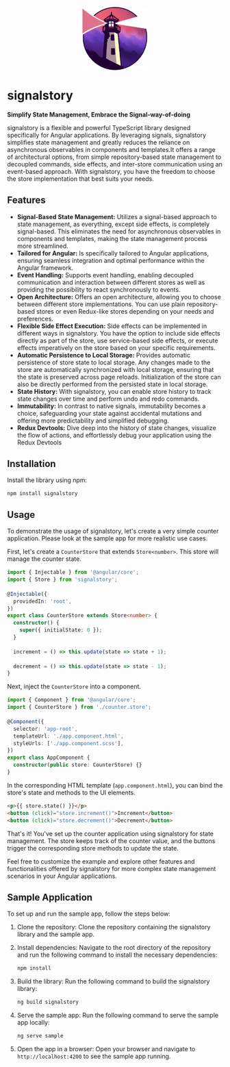 <p align="center">
 <img width="30%" height="30%" src="signalstory.png">
</p>

# signalstory

**Simplify State Management, Embrace the Signal-way-of-doing**

signalstory is a flexible and powerful TypeScript library designed specifically for Angular applications. By leveraging signals, signalstory simplifies state management and greatly reduces the reliance on asynchronous observables in components and templates.It offers a range of architectural options, from simple repository-based state management to decoupled commands, side effects, and inter-store communication using an event-based approach. With signalstory, you have the freedom to choose the store implementation that best suits your needs.

## Features

- **Signal-Based State Management:** Utilizes a signal-based approach to state management, as everything, except side effects, is completely signal-based. This eliminates the need for asynchronous observables in components and templates, making the state management process more streamlined.
- **Tailored for Angular:** Is specifically tailored to Angular applications, ensuring seamless integration and optimal performance within the Angular framework.
- **Event Handling:** Supports event handling, enabling decoupled communication and interaction between different stores as well as providing the possibility to react synchronously to events.
- **Open Architecture:** Offers an open architecture, allowing you to choose between different store implementations. You can use plain repository-based stores or even Redux-like stores depending on your needs and preferences.
- **Flexible Side Effect Execution:** Side effects can be implemented in different ways in signalstory. You have the option to include side effects directly as part of the store, use service-based side effects, or execute effects imperatively on the store based on your specific requirements.
- **Automatic Persistence to Local Storage:** Provides automatic persistence of store state to local storage. Any changes made to the store are automatically synchronized with local storage, ensuring that the state is preserved across page reloads. Initialization of the store can also be directly performed from the persisted state in local storage.
- **State History:** With signalstory, you can enable store history to track state changes over time and perform undo and redo commands.
- **Immutability:** In contrast to native signals, immutability becomes a choice, safeguarding your state against accidental mutations and offering more predictability and simplified debugging.
- **Redux Devtools:** Dive deep into the history of state changes, visualize the flow of actions, and effortlessly debug your application using the Redux Devtools

## Installation

Install the library using npm:

```shell
npm install signalstory
```

## Usage

To demonstrate the usage of signalstory, let's create a very simple counter application.
Please look at the sample app for more realistic use cases.

First, let's create a `CounterStore` that extends `Store<number>`. This store will manage the counter state.

```typescript
import { Injectable } from '@angular/core';
import { Store } from 'signalstory';

@Injectable({
  providedIn: 'root',
})
export class CounterStore extends Store<number> {
  constructor() {
    super({ initialState: 0 });
  }

  increment = () => this.update(state => state + 1);

  decrement = () => this.update(state => state - 1);
}
```

Next, inject the `CounterStore` into a component.

```typescript
import { Component } from '@angular/core';
import { CounterStore } from './counter.store';

@Component({
  selector: 'app-root',
  templateUrl: './app.component.html',
  styleUrls: ['./app.component.scss'],
})
export class AppComponent {
  constructor(public store: CounterStore) {}
}
```

In the corresponding HTML template (`app.component.html`), you can bind the store's state and methods to the UI elements.

```html
<p>{{ store.state() }}</p>
<button (click)="store.increment()">Increment</button>
<button (click)="store.decrement()">Decrement</button>
```

That's it! You've set up the counter application using signalstory for state management. The store keeps track of the counter value, and the buttons trigger the corresponding store methods to update the state.

Feel free to customize the example and explore other features and functionalities offered by signalstory for more complex state management scenarios in your Angular applications.

## Sample Application

To set up and run the sample app, follow the steps below:

1. Clone the repository: Clone the repository containing the signalstory library and the sample app.

2. Install dependencies: Navigate to the root directory of the repository and run the following command to install the necessary dependencies:

   ```bash
   npm install
   ```

3. Build the library: Run the following command to build the signalstory library:

   ```bash
   ng build signalstory
   ```

4. Serve the sample app: Run the following command to serve the sample app locally:

   ```bash
   ng serve sample
   ```

5. Open the app in a browser: Open your browser and navigate to `http://localhost:4200` to see the sample app running.
